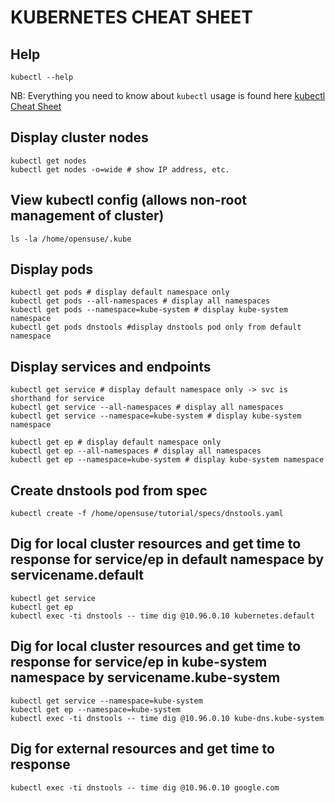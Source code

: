 # KUBERNETES CHEAT SHEET 


## Help

```
kubectl --help
```

NB: Everything you need to know about `kubectl` usage is found here [kubectl Cheat Sheet](https://kubernetes.io/docs/reference/kubectl/cheatsheet/)

## Display cluster nodes
```
kubectl get nodes 
kubectl get nodes -o=wide # show IP address, etc.
```

## View kubectl config (allows non-root management of cluster)

```
ls -la /home/opensuse/.kube
```

## Display pods

```
kubectl get pods # display default namespace only
kubectl get pods --all-namespaces # display all namespaces
kubectl get pods --namespace=kube-system # display kube-system namespace
kubectl get pods dnstools #display dnstools pod only from default namespace
```

## Display services and endpoints

```
kubectl get service # display default namespace only -> svc is shorthand for service
kubectl get service --all-namespaces # display all namespaces
kubectl get service --namespace=kube-system # display kube-system namespace

kubectl get ep # display default namespace only 
kubectl get ep --all-namespaces # display all namespaces
kubectl get ep --namespace=kube-system # display kube-system namespace

```

## Create dnstools pod from spec

```
kubectl create -f /home/opensuse/tutorial/specs/dnstools.yaml
```

## Dig for local cluster resources and get time to response for service/ep in default namespace by servicename.default

```
kubectl get service
kubectl get ep
kubectl exec -ti dnstools -- time dig @10.96.0.10 kubernetes.default
```

## Dig for local cluster resources and get time to response for service/ep in kube-system namespace by servicename.kube-system

```
kubectl get service --namespace=kube-system
kubectl get ep --namespace=kube-system
kubectl exec -ti dnstools -- time dig @10.96.0.10 kube-dns.kube-system
```

## Dig for external resources and get time to response

```
kubectl exec -ti dnstools -- time dig @10.96.0.10 google.com
```






